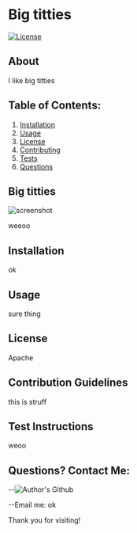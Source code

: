 # Big titties
  [![License](https://img.shields.io/badge/License-Apache_2.0-blue.svg)](https://opensource.org/licenses/Apache-2.0)
  
 ## About
 I like big titties


 ## Table of Contents:
1. [Installation](#Installation)
2. [Usage](#Usage)
3. [License](#License)
4. [Contributing](#Contributing)
5. [Tests](#Tests)
6. [Questions](#Questions)


 ## Big titties
 ![screenshot](undefined) 

 weeoo


 ## Installation
 ok


 ## Usage
 sure thing
  
 
 ## License
 Apache


 ## Contribution Guidelines
 this is struff


 ## Test Instructions
 weoo

 ## Questions? Contact Me:
 --![Author's Github](weeo) 

 --Email me: ok

 Thank you for visiting!
 